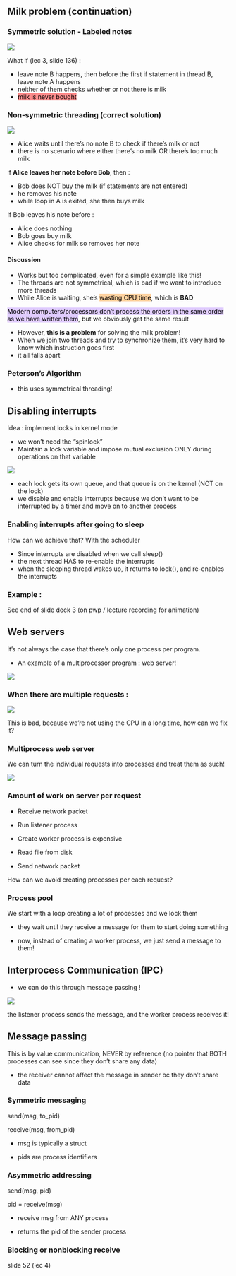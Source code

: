 
## Milk problem (continuation)

### Symmetric solution - Labeled notes 

![](https://lh7-rt.googleusercontent.com/docsz/AD_4nXezHWZMi_4nYSMYIvbFsyxEeuN7FiD29t-61cQwGn9-0OjZYwTPCROnaVL_9vDK6eq1HUSoNSnnb1kXzD9PvwOg_v_cz9FYJwjFMQCISUUwIXq7RLOxJ3Z5pfhgmL87_ZvFe3BtDQ?key=Zxp6pP08T8TVtKzeAa5ztYV_)


What if (lec 3, slide 136) : 
- leave note B happens, then before the first if statement in thread B, leave note A happens
- neither of them checks whether or not there is milk
- <mark style="background: #FF373791;">milk is never bought</mark>
  

### Non-symmetric threading (correct solution)

![](https://lh7-rt.googleusercontent.com/docsz/AD_4nXdLlVHN86s8QuYnH7I6uhBijP2AqrkP7fKWwf0-4qm75B9hLlT28ITh2qdIjePeSoYBR241CfvZRogfHwePgpK4BBbOnf8Osy6RLQT8f7Simt7UvJRxDav0XEkNYmSs3MbyhPYn?key=Zxp6pP08T8TVtKzeAa5ztYV_)

- Alice waits until there’s no note B to check if there’s milk or not
- there is no scenario where either there’s no milk OR there’s too much milk

if **Alice leaves her note before Bob**, then : 
- Bob does NOT buy the milk (if statements are not entered)
- he removes his note
- while loop in A is exited, she then buys milk
  
If Bob leaves his note before : 
- Alice does nothing
- Bob goes buy milk
- Alice checks for milk so removes her note
  

#### Discussion

- Works but too complicated, even for a simple example like this!
- The threads are not symmetrical, which is bad if we want to introduce more threads
- While Alice is waiting, she’s <mark style="background: #FFB86CA6;">wasting CPU time</mark>, which is **BAD**


<mark style="background: #D2B3FFA6;">Modern computers/processors don’t process the orders in the same order as we have written them</mark>, but we obviously get the same result
- However, **this is a problem** for solving the milk problem! 
- When we join two threads and try to synchronize them, it’s very hard to know which instruction goes first
- it all falls apart 


### Peterson’s Algorithm
- this uses symmetrical threading!


## Disabling interrupts

Idea : implement locks in kernel mode
- we won’t need the “spinlock”
- Maintain a lock variable and impose mutual exclusion ONLY during operations on that variable
  

![](https://lh7-rt.googleusercontent.com/docsz/AD_4nXeelZ9quPn6sSCBJkk8k-XG-fz5ST0fhp5TVe1Kz6djopOy5U4K1cPmemERkqBm559_XkaH1UKHKLEPVeAvoFRZwHqXc5-cAqb0qmuhJayfFAfiwYmAvlX5H54dYHhN29XCbc-ucQ?key=Zxp6pP08T8TVtKzeAa5ztYV_)


- each lock gets its own queue, and that queue is on the kernel (NOT on the lock)
- we disable and enable interrupts because we don’t want to be interrupted by a timer and move on to another process


### Enabling interrupts after going to sleep

How can we achieve that? With the scheduler
- Since interrupts are disabled when we call sleep()
- the next thread HAS to re-enable the interrupts
- when the sleeping thread wakes up, it returns to lock(), and re-enables the interrupts


### Example : 
See end of slide deck 3 (on pwp / lecture recording for animation)

  
## Web servers
It’s not always the case that there’s only one process per program.

- An example of a multiprocessor program : web server!


![](https://lh7-rt.googleusercontent.com/docsz/AD_4nXc8zKya6ePURRnS7f334c3kZJrLcPQfIAuez2oPT7cgNOERebx-WmPPsyoVstI6c4rlB9YxbvMN-nOPZh5I3fVOJwiNtCooGz84sWc08FDH6xRNDhVJvTN0loHynAJXjW0qciTdzw?key=Zxp6pP08T8TVtKzeAa5ztYV_)

  

### When there are multiple requests : 

![](https://lh7-rt.googleusercontent.com/docsz/AD_4nXd0bH-5qfQQH_pnDKAC_8TxFeqhlozAzhG1AlTrwvH7G2wFBnNsKApPxXFJKgKbRjhj21s9sZAuK0uEaTZB6IG8PoactZkhcSg_06kssVyScbrexalzbWzAvmqKnQ0xIDWmdR0OmA?key=Zxp6pP08T8TVtKzeAa5ztYV_)

This is bad, because we’re not using the CPU in a long time, how can we fix it?

  

### Multiprocess web server

We can turn the individual requests into processes and treat them as such!

![](https://lh7-rt.googleusercontent.com/docsz/AD_4nXdoY0tvuJd94dgV-4GTEjlta8siTBJloFBVCgSXWyCgsBuTqGVRfNLntmwWjnadiYQyBFgg-IBwNeOyeXv1G0K1mzoNprJZB_p3P_L4o9DX0M88INeMonYF0skHdyKOEYBqKbYTUA?key=Zxp6pP08T8TVtKzeAa5ztYV_)

  

### Amount of work on server per request

- Receive network packet
    
- Run listener process
    
- Create worker process is expensive
    
- Read file from disk
    
- Send network packet
    

  

How can we avoid creating processes per each request?

  

### Process pool

We start with a loop creating a lot of processes and we lock them

- they wait until they receive a message for them to start doing something
    
- now, instead of creating a worker process, we just send a message to them!
    

  
  

## Interprocess Communication (IPC)

- we can do this through message passing !
    


![](https://lh7-rt.googleusercontent.com/docsz/AD_4nXf-gp-73J5M0xZbBMDdORcr6OBBSPbl6KsTx0qhw8QpXlKX0QplTFM1XQdsOU8EMhn3x5-o07TOAp_Cy0o_4u7jgIDnM0VH7cVWO8G0IWSODb_MofBmo5Bx4b2gSBEYzjKda0cIZg?key=Zxp6pP08T8TVtKzeAa5ztYV_)

the listener process sends the message, and the worker process receives it!

  

## Message passing 

This is by value communication, NEVER by reference (no pointer that BOTH processes can see since they don’t share any data)

- the receiver cannot affect the message in sender bc they don’t share data
    

  

### Symmetric messaging

send(msg, to_pid)

receive(msg, from_pid)

- msg is typically a struct
    
- pids are process identifiers
    

  

### Asymmetric addressing

send(msg, pid)

pid = receive(msg)

- receive msg from ANY process
    
- returns the pid of the sender process
    

  

### Blocking or nonblocking receive

slide 52 (lec 4)

